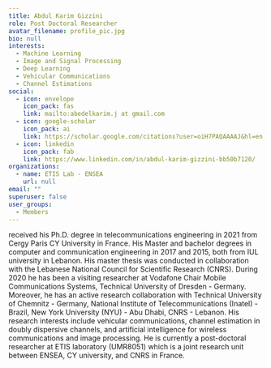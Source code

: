 ```yaml
---
title: Abdul Karim Gizzini
role: Post Doctoral Researcher
avatar_filename: profile_pic.jpg
bio: null
interests:
  - Machine Learning
  - Image and Signal Processing
  - Deep Learning
  - Vehicular Communications
  - Channel Estimations
social:
  - icon: envelope
    icon_pack: fas
    link: mailto:abedelkarim.j at gmail.com
  - icon: google-scholar
    icon_pack: ai
    link: https://scholar.google.com/citations?user=oiH7PAQAAAAJ&hl=en
  - icon: linkedin
    icon_pack: fab
    link: https://www.linkedin.com/in/abdul-karim-gizzini-bb50b7120/
organizations:
  - name: ETIS Lab - ENSEA
    url: null
email: ""
superuser: false
user_groups:
  - Members
---
```

<!--StartFragment-->

received his Ph.D. degree in telecommunications engineering in 2021 from Cergy Paris CY University in France. His Master and bachelor degrees in computer and communication engineering in 2017 and 2015, both from IUL university in Lebanon. His master thesis was conducted in collaboration with the Lebanese National Council for Scientific Research (CNRS). During 2020 he has been a visiting researcher at Vodafone Chair Mobile Communications Systems, Technical University of Dresden - Germany. Moreover, he has an active research collaboration with Technical University of Chemnitz - Germany, National Institute of Telecommunications (Inatel) - Brazil, New York University (NYU) - Abu Dhabi, CNRS - Lebanon. His research interests include vehicular communications, channel estimation in doubly dispersive channels, and artificial intelligence for wireless communications and image processing. He is currently a post-doctoral researcher at ETIS laboratory (UMR8051) which is a joint research unit between ENSEA, CY university, and CNRS in France.

<!--EndFragment-->